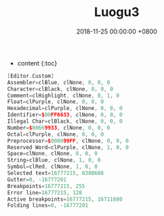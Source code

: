 ﻿---
layout: post
title:  Luogu3
date:   2018-11-25 00:00:00 +0800
categories: OI
tag: OI
---

* content
{:toc}

```cpp
[Editor.Custom]
Assembler=clBlue, clNone, 0, 0, 0
Character=clBlack, clNone, 0, 0, 0
Comment=clHighlight, clNone, 0, 1, 0
Float=clPurple, clNone, 0, 0, 0
Hexadecimal=clPurple, clNone, 0, 0, 0
Identifier=$00FF6633, clNone, 0, 0, 0
Illegal Char=clBlack, clNone, 0, 0, 0
Number=$00669933, clNone, 0, 0, 0
Octal=clPurple, clNone, 0, 0, 0
Preprocessor=$000099FF, clNone, 0, 0, 0
Reserved Word=clPurple, clNone, 1, 0, 0
Space=clNone, clNone, 0, 0, 0
String=clBlue, clNone, 1, 0, 0
Symbol=clRed, clNone, 1, 0, 0
Selected text=16777215, 8388608
Gutter=0, -16777201
Breakpoints=16777215, 255
Error line=16777215, 128
Active breakpoints=16777215, 16711680
Folding lines=0, -16777201
```
